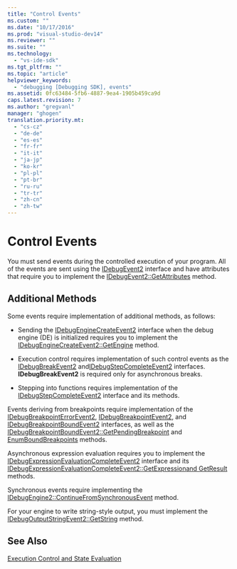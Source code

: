 ```yaml
---
title: "Control Events"
ms.custom: ""
ms.date: "10/17/2016"
ms.prod: "visual-studio-dev14"
ms.reviewer: ""
ms.suite: ""
ms.technology: 
  - "vs-ide-sdk"
ms.tgt_pltfrm: ""
ms.topic: "article"
helpviewer_keywords: 
  - "debugging [Debugging SDK], events"
ms.assetid: 0fc63484-5fb6-4887-9ea4-1905b459ca9d
caps.latest.revision: 7
ms.author: "gregvanl"
manager: "ghogen"
translation.priority.mt: 
  - "cs-cz"
  - "de-de"
  - "es-es"
  - "fr-fr"
  - "it-it"
  - "ja-jp"
  - "ko-kr"
  - "pl-pl"
  - "pt-br"
  - "ru-ru"
  - "tr-tr"
  - "zh-cn"
  - "zh-tw"
---
```

# Control Events
You must send events during the controlled execution of your program. All of the events are sent using the [IDebugEvent2](../extensibility/idebugevent2.md) interface and have attributes that require you to implement the [IDebugEvent2::GetAttributes](../extensibility/idebugevent2--getattributes.md) method.  
  
## Additional Methods  
 Some events require implementation of additional methods, as follows:  
  
-   Sending the [IDebugEngineCreateEvent2](../extensibility/idebugenginecreateevent2.md) interface when the debug engine (DE) is initialized requires you to implement the [IDebugEngineCreateEvent2::GetEngine](../extensibility/idebugenginecreateevent2--getengine.md) method.  
  
-   Execution control requires implementation of such control events as the [IDebugBreakEvent2](../extensibility/idebugbreakevent2.md) and[IDebugStepCompleteEvent2](../extensibility/idebugstepcompleteevent2.md) interfaces. **IDebugBreakEvent2** is required only for asynchronous breaks.  
  
-   Stepping into functions requires implementation of the [IDebugStepCompleteEvent2](../extensibility/idebugstepcompleteevent2.md) interface and its methods.  
  
 Events deriving from breakpoints require implementation of the [IDebugBreakpointErrorEvent2](../extensibility/idebugbreakpointerrorevent2.md), [IDebugBreakpointEvent2](../extensibility/idebugbreakpointevent2.md), and [IDebugBreakpointBoundEvent2](../extensibility/idebugbreakpointboundevent2.md) interfaces, as well as the [IDebugBreakpointBoundEvent2::GetPendingBreakpoint](../extensibility/idebugbreakpointboundevent2--getpendingbreakpoint.md) and [EnumBoundBreakpoints](../extensibility/idebugbreakpointboundevent2--enumboundbreakpoints.md) methods.  
  
 Asynchronous expression evaluation requires you to implement the [IDebugExpressionEvaluationCompleteEvent2](../extensibility/idebugexpressionevaluationcompleteevent2.md) interface and its [IDebugExpressionEvaluationCompleteEvent2::GetExpression](../extensibility/idebugexpressionevaluationcompleteevent2--getexpression.md)[and GetResult](../extensibility/idebugexpressionevaluationcompleteevent2--getresult.md) methods.  
  
 Synchronous events require implementing the [IDebugEngine2::ContinueFromSynchronousEvent](../extensibility/idebugengine2--continuefromsynchronousevent.md) method.  
  
 For your engine to write string-style output, you must implement the [IDebugOutputStringEvent2::GetString](../extensibility/idebugoutputstringevent2--getstring.md) method.  
  
## See Also  
 [Execution Control and State Evaluation](../extensibility/execution-control-and-state-evaluation.md)